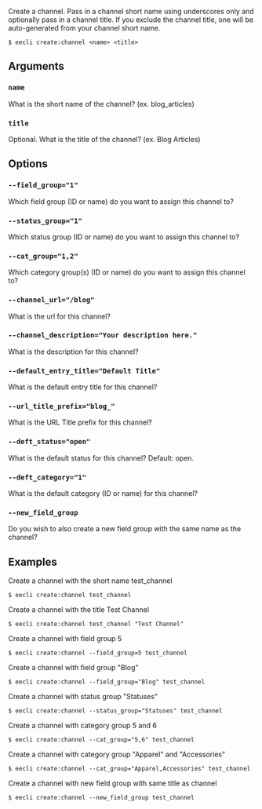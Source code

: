 Create a channel. Pass in a channel short name using underscores only and optionally pass in a channel title. If you exclude the channel title, one will be auto-generated from your channel short name.

```
$ eecli create:channel <name> <title>
```

## Arguments

### `name`

What is the short name of the channel? (ex. blog_articles)

### `title`

Optional. What is the title of the channel? (ex. Blog Articles)

## Options

### `--field_group="1"`

Which field group (ID or name) do you want to assign this channel to?

### `--status_group="1"`

Which status group (ID or name) do you want to assign this channel to?

### `--cat_group="1,2"`

Which category group(s) (ID or name) do you want to assign this channel to?

### `--channel_url="/blog"`

What is the url for this channel?

### `--channel_description="Your description here."`

What is the description for this channel?

### `--default_entry_title="Default Title"`

What is the default entry title for this channel?

### `--url_title_prefix="blog_"`

What is the URL Title prefix for this channel?

### `--deft_status="open"`

What is the default status for this channel? Default: open.

### `--deft_category="1"`

What is the default category (ID or name) for this channel?

### `--new_field_group`

Do you wish to also create a new field group with the same name as the channel?

## Examples

Create a channel with the short name test_channel

```
$ eecli create:channel test_channel
```

Create a channel with the title Test Channel

```
$ eecli create:channel test_channel "Test Channel"
```

Create a channel with field group 5

```
$ eecli create:channel --field_group=5 test_channel
```

Create a channel with field group "Blog"

```
$ eecli create:channel --field_group="Blog" test_channel
```

Create a channel with status group "Statuses"

```
$ eecli create:channel --status_group="Statuses" test_channel
```

Create a channel with category group 5 and 6

```
$ eecli create:channel --cat_group="5,6" test_channel
```

Create a channel with category group "Apparel" and "Accessories"

```
$ eecli create:channel --cat_group="Apparel,Accessories" test_channel
```

Create a channel with new field group with same title as channel

```
$ eecli create:channel --new_field_group test_channel
```